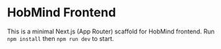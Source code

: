 # HobMind Frontend

This is a minimal Next.js (App Router) scaffold for HobMind frontend. Run `npm install` then `npm run dev` to start.
